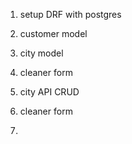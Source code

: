 1. setup DRF with postgres
2. customer model
3. city model
4. cleaner form



1. city API CRUD
2. cleaner form
3.
